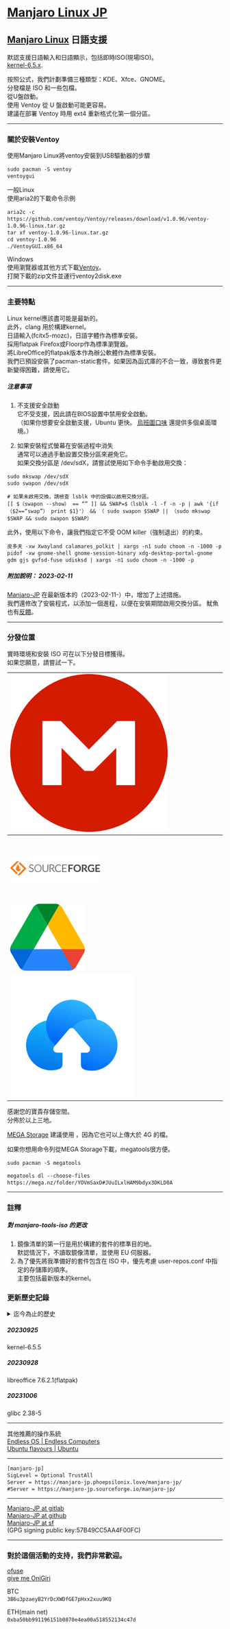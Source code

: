# [Manjaro Linux JP](https://sourceforge.net/projects/manjaro-jp/)

## [Manjaro Linux](https://manjaro.org/) 日語支援

默認支援日語輸入和日語顯示，包括即時ISO(現場ISO)。  
[kernel-6.5.x](https://kernel.org/).

按照公式，我們計劃準備三種類型：KDE、Xfce、GNOME。  
分發檔是 ISO 和一些包檔。  
從U盤啟動。  
使用 Ventoy 從 U 盤啟動可能更容易。  
建議在部署 Ventoy 時用 ext4 重新格式化第一個分區。  

---
### 關於安裝Ventoy
使用Manjaro Linux將ventoy安裝到USB驅動器的步驟
```
sudo pacman -S ventoy
ventoygui
```
一般Linux  
使用aria2的下載命令示例  
```
aria2c -c https://github.com/ventoy/Ventoy/releases/download/v1.0.96/ventoy-1.0.96-linux.tar.gz
tar xf ventoy-1.0.96-linux.tar.gz
cd ventoy-1.0.96
./VentoyGUI.x86_64 
```

Windows  
使用瀏覽器或其他方式下載[Ventoy](https://github.com/ventoy/Ventoy/releases/download/v1.0.96/ventoy-1.0.96-windows.zip)。  
打開下載的zip文件並運行ventoy2disk.exe

---
### 主要特點

Linux kernel應該盡可能是最新的。  
此外，clang 用於構建kernel。  
日語輸入(fcitx5-mozc)，日語字體作為標準安裝。  
採用flatpak Firefox或Floorp作為標準瀏覽器。  
將LibreOffice的flatpak版本作為辦公軟體作為標準安裝。  
我們已預設安裝了pacman-static套件。如果因為函式庫的不合一致，導致套件更新變得困難，請使用它。

##### 注意事項
1. 不支援安全啟動  
它不受支援，因此請在BIOS設置中禁用安全啟動。  
（如果你想要安全啟動支援，Ubuntu 更快。 [烏班圖口味](https://ubuntu.com/desktop/flavours) 還提供多個桌面環境。）

2. 如果安裝程式螢幕在安裝過程中消失  
通常可以通過手動設置交換分區來避免它。  
如果交換分區是 /dev/sdX，請嘗試使用如下命令手動啟用交換：
```
sudo mkswap /dev/sdX
sudo swapon /dev/sdX
```
```
# 如果未啟用交換，請檢查 lsblk 中的設備以啟用交換分區。
[[ $（swapon --show） == “” ]] && SWAP=$（lsblk -l -f -n -p | awk '{if （$2==“swap”） print $1}'） && （ sudo swapon $SWAP || （sudo mkswap $SWAP && sudo swapon $SWAP）
```

此外，使用以下命令，讓我們指定它不受 OOM killer（強制退出）的約束。
```
皮多夫 -xw Xwayland calamares_polkit | xargs -n1 sudo choom -n -1000 -p
pidof -xw gnome-shell gnome-session-binary xdg-desktop-portal-gnome gdm gjs gvfsd-fuse udisksd | xargs -n1 sudo choom -n -1000 -p
```

##### 附加說明： 2023-02-11  
[Manjaro-JP](https://sourceforge.net/projects/manjaro-jp/) 在最新版本的（2023-02-11-）中，增加了上述措施。  
我們還修改了安裝程式，以添加一個進程，以便在安裝期間啟用交換分區。
魷魚也有[反饋](https://github.com/calamares/calamares/pull/2102/commits/79d796a437ad039745147c62a652035d4cd882fe)。

---
### 分發位置
實時環境和安裝 ISO 可在以下分發目標獲得。  
如果您願意，請嘗試一下。  

[![MEGA](./img/mega-icon.svg)](https://mega.nz/folder/YOVmSaxD#JUuILxlHAM9bdyx3DKLD0A/aff=gVLIePn4Hy0) | [<svg id = "MANJARO-QR"><image id = "MANJARO-QR" xlink:href = "./img/qr-manjaro-jp-mega.png"/><image id = "MANJARO-ICON" x="76" y="76" xlink:href = "./img/mega-icon.svg"/></svg>](https://mega.nz/folder/YOVmSaxD#JUuILxlHAM9bdyx3DKLD0A/aff=gVLIePn4Hy0)   
---|---  
[![SourceForge](./img/sf_logo.png)](https://sourceforge.net/projects/manjaro-jp/) | [<svg id = "MANJARO-QR"><image id = "MANJARO-QR" xlink:href = "./img/qr-manjaro-jp-sourceforge.png"/><image id = "MANJARO-ICON" x="76" y="76" xlink:href = "./img/sourceforge-icon.svg"/></svg>](https://sourceforge.net/projects/manjaro-jp/)
[![Google Drive](./img/Google_Drive_icon.svg)](https://drive.google.com/drive/folders/1sEACfS24Mci6FnC5jyca9muoiVABCBlv?usp=sharing) | [<svg id = "MANJARO-QR"><image id = "MANJARO-QR" xlink:href = "./img/qr-manjaro-jp-google.png"/><image id = "MANJARO-ICON" x="76" y="76" xlink:href = "./img/Google_Drive_icon.svg"/></svg>](https://drive.google.com/drive/folders/1sEACfS24Mci6FnC5jyca9muoiVABCBlv?usp=sharing)
[![Terabox](./img/terabox_logo.svg)](https://www.terabox.com/japanese/sharing/link?surl=L_8shPr6AMixSgdsDljFag) | [<svg id = "MANJARO-QR"><image id = "MANJARO-QR" xlink:href = "./img/qr-manjaro-jp-terabox.png"/><image id = "MANJARO-ICON" x="76" y="76" xlink:href = "./img/terabox_logo.svg"/></svg>](https://www.terabox.com/japanese/sharing/link?surl=L_8shPr6AMixSgdsDljFag)

感謝您的寶貴存儲空間。  
分佈於以上三地。

[MEGA Storage](https://mega.nz/storage/aff=gVLIePn4Hy0) 建議使用 ，因為它也可以上傳大於 4G 的檔。

如果你想用命令列從MEGA Storage下載，megatools很方便。
```
sudo pacman -S megatools
```

```
megatools dl --choose-files https://mega.nz/folder/YOVmSaxD#JUuILxlHAM9bdyx3DKLD0A
```

---
### 註釋
##### 對 manjaro-tools-iso 的更改
1. 鏡像清單的第一行是用於構建的套件的標準目的地。  
默認情況下，不讀取鏡像清單，並使用 EU 伺服器。
2. 為了優先將我準備好的套件包含在 ISO 中，優先考慮 user-repos.conf 中指定的存儲庫的順序。  
主要包括最新版本的kernel。

### 更新歷史記錄
<details><summary>迄今為止的歷史</summary>

##### 20220401
kernel-5.17.1（克隆構建）  
Linux517-Broadcom-WL，Linux517-ZFS軟體包也被構建和添加。  
有關對 broadcom-wl-dkms 軟體包的修改，https://gitlab.com/phoepsilonix/Manjaro-jp 請參閱 [包資料夾](https://gitlab.com/phoepsilonix/Manjaro-jp/-/tree/main/Packages/broadcom-wl-dkms)。

##### 20220408
標準瀏覽器現在只有[Vivaldi](https://vivaldi.com/)。  
當然，您可以自由地將其更改為其他瀏覽器。  
實時環境引導時的預設 GRUB 值現在面向日本。

##### 20220411
包更新中的錯誤修復。  
添加日語字體。  
[森澤公司](https://www.morisawa.co.jp/) [根據SIL OFL許可證發佈](https://www.morisawa.co.jp/about/news/6706)
森澤BIZ UD字體[森澤BIZ UD Mincho](https://github.com/googlefonts/morisawa-biz-ud-mincho)，[森澤BIZ UD哥特式](https://github.com/googlefonts/morisawa-biz-ud-gothic) 預裝。  
它是在Github上發佈的字體的記錄。 還包括許可證檔。 （我也自己構建了它，但二進位檔有所不同沒有。)
有關詳細資訊，請查看上述網站和 Github 文件。  
[森澤BIZ+字體 讓我們支援](https://www.morisawa.co.jp/products/fonts/bizplus/lineup/)。

##### 20220413
我們已經在UR中註冊了Morisawa BIZ UD字體包。

##### 20220414
更新到kernel-5.17.3。

##### 20220421
更新到kernel-5.17.4。

##### 20220422
日語 將輸入更改為fcitx5-mozc。

##### 20220424
日語啟用鍵盤和Mozc作為標準。

##### 20220428
kernel-5.17.5

##### 20220510
kernel-5.17.6

##### 20220513
桌面環境 GNOME 已更新到 GNOME 42。

##### 20220517
kernel-5.17.8

##### 20220519
kernel-5.17.9

##### 20220526
kernel-5.17.11

##### 20220527
已將 NVIDIA 驅動程式版本更新為 515.43.04。
添加了kernel-5.18 系列。

##### 20220531
kernel-5.17.12
kernel-5.18.1

##### 20220607
kernel-5.17.13
kernel-5.18.2

##### 20220608
與辦公軟體相關的更改  
消除了安裝程式中辦公軟體的選擇。  
主要是為了減少容量，我們取消了安裝程式中辦公軟體的選擇，並將要安裝的標準辦公軟體從onlyoffice-desktopeditor更改為libreoffice-fresh。

##### 20220812
kernel-5.18.17

##### 20220819
kernel-5.18.18

##### 20220823
kernel-5.18.19

##### 20220827
kernel-5.19.4

##### 20220902
kernel-5.19.6

##### 20220907
kernel-5.19.7

##### 20220910
kernel-5.19.8

##### 20220917
kernel-5.19.9

##### 20220922
kernel-5.19.10

##### 20220925
kernel-5.19.11  
nvidia-utils 515.76

##### 20221003
kernel-5.19.12

##### 20221006
kernel-5.19.14

##### 20221013
kernel-5.19.15  
nvidia-utils 520.56.06

##### 20221016
kernel-5.19.16  
nvidia-utils 520.56.06-2

##### 20221025
kernel-6.0.3  
已將標準瀏覽器更改為 [Floorp](https://floorp.ablaze.one/)。

##### 20221105
kernel-6.0.7  
甲基吡啶-32-2

##### 20221112
使用flatpak版本[Firefox](https://www.mozilla.org/ja/firefox/browsers/)或[Floorp](https://floorp.ablaze.one/)作為標準瀏覽器。  
kernel-6.0.8

##### 20221118
kernel-6.0.9

##### 20221128
kernel-6.0.10  
將 LibreOffice 更改為 flatpak 版本。  
將FCITX5的默認鍵盤更改為日語（假名86）。  
將 gnome-terminal 的初始字體更改為 FirgeNerd 控制台。  
以下字體已預安裝。  
[Firge：Firge，一種合成Fira Mono和Genshin Gothic的程式設計字體](https://github.com/yuru7/Firge)  
[HackGen：合成Hack和Genju Gothic Hakugen（HackGen）的程式設計字體](https://github.com/yuru7/HackGen)

##### 20221206
kernel-6.0.11

##### 20221210
kernel-6.0.12

##### 20221215
kernel-6.0.13

##### 20221220
kernel-6.0.14

##### 20221224
kernel-6.0.15

##### 20230101
kernel-6.1.2

##### 20230107
kernel-6.1.3  
nvidia-utils 525.78.01

##### 20230108
kernel-6.1.4

##### 20230113
kernel-6.1.5

##### 20230116
kernel-6.1.6

##### 20230120
kernel-6.1.7  
nvidia-utils 525.85.05

##### 20230127
manjaro-release 22.0.1  
kernel-6.1.8  
nvidia-utils 525.85.05

##### 20230204
manjaro-release 22.0.2  
kernel-6.1.9

##### 20230210
kernel-6.1.11  
英偉達實用工具 525.89.02  
Manjaro-jp 儲存庫 URL 已更改。  
（OSDN 到 OSDN Web。 這可能是暫時的。 ）  
ISO檔通過[SourceForge](https://sourceforge.net/projects/manjaro-jp/)分發。  
我們對 Calamares 安裝程式進行了一些更改。  
（減少安裝程式在重負載下崩潰的情況。 ）   

##### 20230214
manjaro-release 22.0.3  

##### 20230217
kernel-6.1.12

##### 20230223
manjaro-release 22.0.4  
kernel-6.2

##### 20230227
kernel-6.2.1  
zram-generator

##### 20230304
kernel-6.2.2  

##### 20230306
sway

##### 20230315
kernel-6.2.6  
[fcitx5-mozc-with-jp-dict](https://aur.archlinux.org/packages/fcitx5-mozc-with-jp-dict)  

##### 20230318
manjaro-release 22.0.5  
kernel-6.2.7  

* 我們已經發佈了一個暫時未經驗證的軟體包。  
很抱歉給您帶來麻煩，但請嘗試使用以下命令重新安裝 Manjaro 官方分發的軟體包。
```
sudo pacman-static -S core/curl
```

##### 20230324
kernel-6.2.8

##### 20230401
kernel-6.2.9

##### 20230407
kernel-6.2.10

##### 20230414
kernel-6.2.11

##### 20230422
kernel-6.2.12

##### 20230427
kernel-6.2.13

##### 20230503
kernel-6.2.14

##### 20230513
kernel-6.2.15

##### 20230518
kernel-6.2.16

##### 20230525
kernel-6.1.30

##### 20230607
kernel-6.1.32

##### 20230611
kernel-6.3.7

##### 20230615
kernel-6.3.8  
nvidia-utils-535.54.03

##### 20230622
kernel-6.3.9  

##### 20230627
kernel-6.4.0  

##### 20230629
nvidia-470xx-utils-470.199.02-2

##### 20230703
kernel-6.4.1

##### 20230707
kernel-6.4.2

##### 20230712
kernel-6.4.3  

##### 20230720
kernel-6.4.4

##### 20230721
我已經準備了一個安裝manjaro-jp簽名鑰匙的包。  
如果因為manjaro-jp簽名鑰匙出現錯誤，請嘗試以下的命令來修復它。  
```
sudo pacman-key --populate manjaro_jp
sudo pacman -Sy
```

##### 20230724
kernel-6.4.5

##### 20230725
kernel-6.4.6

##### 20230728
kernel-6.4.7

##### 20230729
當執行軟體的新增和刪除（pamac update）時，在已簽名數據庫的存儲庫中更新簽名文件時會出現問題。  
為了解決這個問題，我已對pacman包進行了微調。  

##### 20230731
* 我在安裝環境中設定了讀取manjaro_jp的簽名金鑰檔案。(calamares)

我认为，通过我先前对pacman包的修正以及消除签名键中的不一致，应该已经消除了错误发生的情况。  
然而，如果出现错误，请尝试以下步骤。  

初始化签名键数据库。
```
sudo pacman-key --init
sudo pacman-key --populate
```

重新加载包信息。
```
sudo pacman -Syy
sudo pacman -Fyy
```

##### 20230805
* 修复了以下问题：在[添加/删除软件]更新检查后导致包信息损坏和意外终止。(pamac)。
* 在[添加/删除软件]中搜索已安装的软件包时，flatpak和snap应用程序现在包含在搜索中（libpamac）。   

kernel-6.4.8

##### 20230813
kernel-6.4.10

##### 20230817
kernel-6.4.11

##### 20230824
kernel-6.4.12

##### 20230825
LibreOffie 7.6.0

##### 20230831
kernel-6.4.13

##### 20230903
kernel-6.4.14

##### 20230907
kernel-6.4.15

##### 20230914
kernel-6.4.16
</details>

##### 20230925
kernel-6.5.5

##### 20230928
libreoffice 7.6.2.1(flatpak)

##### 20231006
glibc 2.38-5


---
其他推薦的操作系統  
[Endless OS | Endless Computers](https://endlessos.com/)  
[Ubuntu flavours | Ubuntu](https://ubuntu.com/desktop/flavours)

---
```
[manjaro-jp]
SigLevel = Optional TrustAll
Server = https://manjaro-jp.phoepsilonix.love/manjaro-jp/
#Server = https://manjaro-jp.sourceforge.io/manjaro-jp/
```

---
[Manjaro-JP at gitlab](https://gitlab.com/phoepsilonix/Manjaro-jp/)  
[Manjaro-JP at github](https://github.com/phoepsilonix/Manjaro-jp/)  
[Manjaro-JP at sf](https://sourceforge.net/projects/manjaro-jp/)  
(GPG signing public key:57B49CC5AA4F00FC) <phoepsilonix at phoepsilonix dot love>  

---
### 對於這個活動的支持，我們非常歡迎。
[ofuse](https://ofuse.me/phoepsilonix)  
[give me OniGiri](https://www.buymeacoffee.com/phoepsilonix)  

BTC  
```3B6u3pzaeyB2YrDcXWDfGE7pHxx2xuu9KQ```

ETH(main net)  
```0xba50bb991196151b0870e4ea00a518552134c47d```
